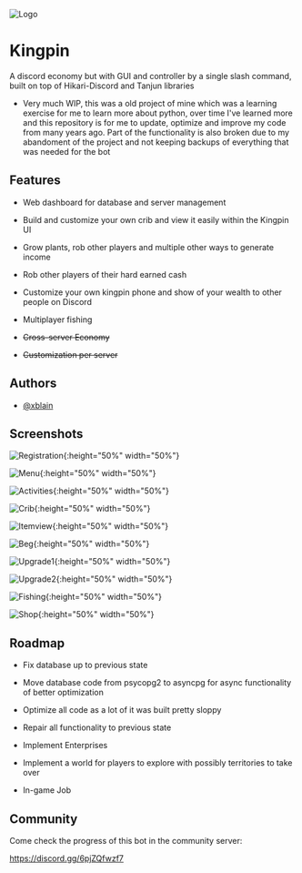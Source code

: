 
![Logo](https://dev-to-uploads.s3.amazonaws.com/uploads/articles/th5xamgrr6se0x5ro4g6.png)


# Kingpin

A discord economy but with GUI and controller by a single slash command, built on top of Hikari-Discord and Tanjun libraries

- Very much WIP, this was a old project of mine which was a learning exercise for me to learn more about python, over time I've learned more and this repository is for me to update, optimize and improve my code from many years ago. Part of the functionality is also broken due to my abandoment of the project and not keeping backups of everything that was needed for the bot


## Features

- Web dashboard for database and server management
- Build and customize your own crib and view it easily within the Kingpin UI
- Grow plants, rob other players and multiple other ways to generate income
- Rob other players of their hard earned cash
- Customize your own kingpin phone and show of your wealth to other people on Discord
- Multiplayer fishing

- ~~Cross-server Economy~~
- ~~Customization per server~~


## Authors

- [@xblain](https://github.com/xblain)


## Screenshots

<div class="grid" markdown>

![Registration](https://github.com/xblain/kingpin-bot/blob/main/readme-images/register.png){:height="50%" width="50%"}

![Menu](https://github.com/xblain/kingpin-bot/blob/main/readme-images/menu.png){:height="50%" width="50%"}

![Activities](https://github.com/xblain/kingpin-bot/blob/main/readme-images/activities.png){:height="50%" width="50%"}

![Crib](https://github.com/xblain/kingpin-bot/blob/main/readme-images/crib.png){:height="50%" width="50%"}

![Itemview](https://github.com/xblain/kingpin-bot/blob/main/readme-images/itemview.png){:height="50%" width="50%"}

![Beg](https://github.com/xblain/kingpin-bot/blob/main/readme-images/beg.png){:height="50%" width="50%"}

![Upgrade1](https://github.com/xblain/kingpin-bot/blob/main/readme-images/upgradeplant.png){:height="50%" width="50%"}

![Upgrade2](https://github.com/xblain/kingpin-bot/blob/main/readme-images/upgradesafe.png){:height="50%" width="50%"}

![Fishing](https://github.com/xblain/kingpin-bot/blob/main/readme-images/fishing.png){:height="50%" width="50%"}

![Shop](https://github.com/xblain/kingpin-bot/blob/main/readme-images/shop.png){:height="50%" width="50%"}

</div>


## Roadmap

- Fix database up to previous state

- Move database code from psycopg2 to asyncpg for async functionality of better optimization

- Optimize all code as a lot of it was built pretty sloppy

- Repair all functionality to previous state

- Implement Enterprises

- Implement a world for players to explore with possibly territories to take over

- In-game Job

## Community

Come check the progress of this bot in the community server:

https://discord.gg/6pjZQfwzf7

